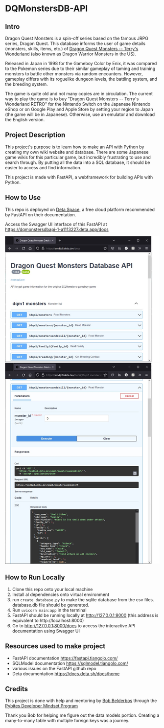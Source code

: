 # DQMonstersDB-API

## Intro
Dragon Quest Monsters is a spin-off series based on the famous JRPG series, 
Dragon Quest. This database informs the user of game details (monsters, skills, 
items, etc.) of [Dragon Quest Monsters -- Terry's Wonderland](https://en.wikipedia.org/wiki/Dragon_Warrior_Monsters)
(also known as Dragon Warrior Monsters in the US). 

Released in Japan in 1998 for the Gameboy Color by Enix, it was compared to the 
Pokemon series due to their similar gameplay of taming and training monsters 
to battle other monsters via random encounters. However, gameplay differs with
its roguelike dungeon levels, the battling system, and the breeding system. 

The game is quite old and not many copies are in circulation. The current way 
to play the game is to buy "Dragon Quest Monsters -- Terry's Wonderland RETRO"
for the Nintendo Switch on the Japanese Nintendo eShop or on Google Play and 
Apple Store by setting your region to Japan (the game will be in Japanese). 
Otherwise, use an emulator and download the English version.

## Project Description

This project's purpose is to learn how to make an API with Python by 
creating my own wiki website and database. There are some Japanese game wikis 
for this particular game, but incredibly frustrating to use and search through. 
By putting all the data into a SQL database, it should be easier to access and
find information. 

This project is made with FastAPI, a webframework for building APIs with 
Python.

## How to Use
This repo is deployed on [Deta Space](https://www.deta.space/), a free cloud platform 
recommended by FastAPI on their documentation. 

Access the Swagger UI interface of this FastAPI at https://dqmonstersdbapi-1-a1113227.deta.app/docs

![Swagger UI homepage](static/images/readme/FastAPI-readme-1.jpg)
![Trying out a endpoint](static/images/readme/FastAPI-readme-2.jpg)

## How to Run Locally
1. Clone this repo onto your local machine
2. Install al dependencies onto virtual environment
3. run `create_database.py` to make the sqlite database from the csv files. 
database.db file should be generated. 
4. Run `uvicorn main:app` in the terminal
5. FastAPI should be running locally at http://127.0.0.1:8000 (this address 
is equivalent to http://localhost:8000)
6. Go to http://127.0.0.1:8000/docs to access the interactive API 
documentation using Swagger UI

## Resources used to make project
- FastAPI documentation <https://fastapi.tiangolo.com/>
- SQLModel documentation <https://sqlmodel.tiangolo.com/>
- various issues on the FastAPI github repo
- Deta documentation <https://docs.deta.sh/docs/home>

## Credits
This project is done with help and mentoring by [Bob Belderbos](https://github.com/bbelderbos) 
through the [Pybites Developer Mindset Program](https://pybit.es/catalogue/the-pdm-program/)

Thank you Bob for helping me figure out the data models portion. 
Creating a many-to-many table with multiple foreign keys was a journey.  
